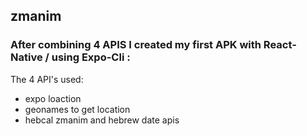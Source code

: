 ## zmanim
### After combining 4 APIS I created my first APK with React-Native / using Expo-Cli :
The 4 API's used:
* expo loaction
* geonames to get location
* hebcal zmanim and hebrew date apis
